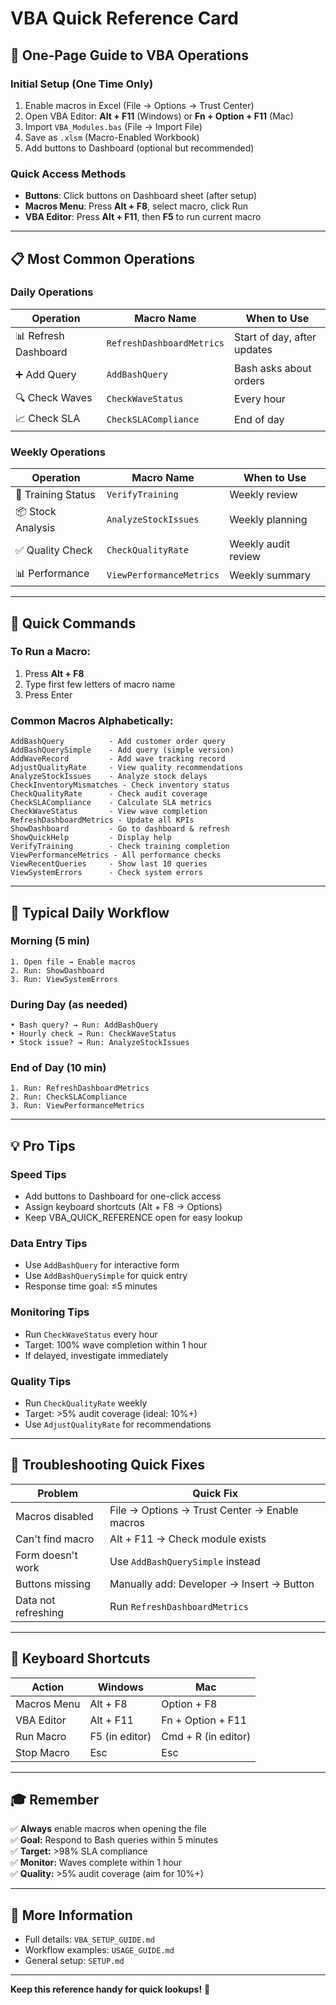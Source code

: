 # VBA Quick Reference Card

## 🚀 One-Page Guide to VBA Operations

### Initial Setup (One Time Only)
1. Enable macros in Excel (File → Options → Trust Center)
2. Open VBA Editor: **Alt + F11** (Windows) or **Fn + Option + F11** (Mac)
3. Import `VBA_Modules.bas` (File → Import File)
4. Save as `.xlsm` (Macro-Enabled Workbook)
5. Add buttons to Dashboard (optional but recommended)

### Quick Access Methods
- **Buttons**: Click buttons on Dashboard sheet (after setup)
- **Macros Menu**: Press **Alt + F8**, select macro, click Run
- **VBA Editor**: Press **Alt + F11**, then **F5** to run current macro

---

## 📋 Most Common Operations

### Daily Operations

| Operation | Macro Name | When to Use |
|-----------|------------|-------------|
| 📊 Refresh Dashboard | `RefreshDashboardMetrics` | Start of day, after updates |
| ➕ Add Query | `AddBashQuery` | Bash asks about orders |
| 🔍 Check Waves | `CheckWaveStatus` | Every hour |
| 📈 Check SLA | `CheckSLACompliance` | End of day |

### Weekly Operations

| Operation | Macro Name | When to Use |
|-----------|------------|-------------|
| 👥 Training Status | `VerifyTraining` | Weekly review |
| 📦 Stock Analysis | `AnalyzeStockIssues` | Weekly planning |
| ✅ Quality Check | `CheckQualityRate` | Weekly audit review |
| 📊 Performance | `ViewPerformanceMetrics` | Weekly summary |

---

## 🎯 Quick Commands

### To Run a Macro:
1. Press **Alt + F8**
2. Type first few letters of macro name
3. Press Enter

### Common Macros Alphabetically:

```
AddBashQuery          - Add customer order query
AddBashQuerySimple    - Add query (simple version)
AddWaveRecord         - Add wave tracking record
AdjustQualityRate     - View quality recommendations
AnalyzeStockIssues    - Analyze stock delays
CheckInventoryMismatches - Check inventory status
CheckQualityRate      - Check audit coverage
CheckSLACompliance    - Calculate SLA metrics
CheckWaveStatus       - View wave completion
RefreshDashboardMetrics - Update all KPIs
ShowDashboard         - Go to dashboard & refresh
ShowQuickHelp         - Display help
VerifyTraining        - Check training completion
ViewPerformanceMetrics - All performance checks
ViewRecentQueries     - Show last 10 queries
ViewSystemErrors      - Check system errors
```

---

## 🔄 Typical Daily Workflow

### Morning (5 min)
```
1. Open file → Enable macros
2. Run: ShowDashboard
3. Run: ViewSystemErrors
```

### During Day (as needed)
```
• Bash query? → Run: AddBashQuery
• Hourly check → Run: CheckWaveStatus
• Stock issue? → Run: AnalyzeStockIssues
```

### End of Day (10 min)
```
1. Run: RefreshDashboardMetrics
2. Run: CheckSLACompliance
3. Run: ViewPerformanceMetrics
```

---

## 💡 Pro Tips

### Speed Tips
- Add buttons to Dashboard for one-click access
- Assign keyboard shortcuts (Alt + F8 → Options)
- Keep VBA_QUICK_REFERENCE open for easy lookup

### Data Entry Tips
- Use `AddBashQuery` for interactive form
- Use `AddBashQuerySimple` for quick entry
- Response time goal: ≤5 minutes

### Monitoring Tips
- Run `CheckWaveStatus` every hour
- Target: 100% wave completion within 1 hour
- If delayed, investigate immediately

### Quality Tips
- Run `CheckQualityRate` weekly
- Target: >5% audit coverage (ideal: 10%+)
- Use `AdjustQualityRate` for recommendations

---

## 🔧 Troubleshooting Quick Fixes

| Problem | Quick Fix |
|---------|-----------|
| Macros disabled | File → Options → Trust Center → Enable macros |
| Can't find macro | Alt + F11 → Check module exists |
| Form doesn't work | Use `AddBashQuerySimple` instead |
| Buttons missing | Manually add: Developer → Insert → Button |
| Data not refreshing | Run `RefreshDashboardMetrics` |

---

## 📱 Keyboard Shortcuts

| Action | Windows | Mac |
|--------|---------|-----|
| Macros Menu | Alt + F8 | Option + F8 |
| VBA Editor | Alt + F11 | Fn + Option + F11 |
| Run Macro | F5 (in editor) | Cmd + R (in editor) |
| Stop Macro | Esc | Esc |

---

## 🎓 Remember

✅ **Always** enable macros when opening the file  
✅ **Goal:** Respond to Bash queries within 5 minutes  
✅ **Target:** >98% SLA compliance  
✅ **Monitor:** Waves complete within 1 hour  
✅ **Quality:** >5% audit coverage (aim for 10%+)  

---

## 📖 More Information

- Full details: `VBA_SETUP_GUIDE.md`
- Workflow examples: `USAGE_GUIDE.md`
- General setup: `SETUP.md`

---

**Keep this reference handy for quick lookups!** 🚀
